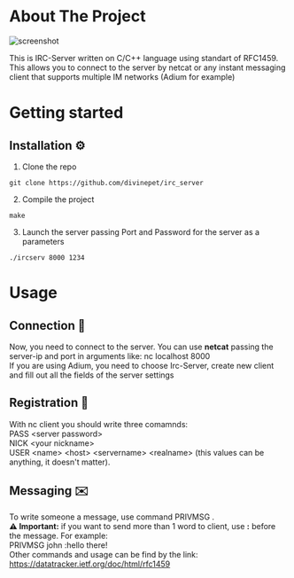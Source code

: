 # About The Project
![screenshot](https://www.onsip.com/hs-fs/hub/516769/file-3082154394-png/blog-files/adiumui.png)

This is IRC-Server written on C/C++ language using standart of RFC1459. This allows you to connect to the server by netcat or any instant messaging client that supports multiple IM networks (Adium for example)

# Getting started
## Installation ⚙️
1. Clone the repo
```
git clone https://github.com/divinepet/irc_server
```
2. Compile the project
```
make
```
3. Launch the server passing Port and Password for the server as a parameters
```
./ircserv 8000 1234
```
# Usage
## Connection 🔌
Now, you need to connect to the server. You can use <b>netcat</b> passing the server-ip and port in arguments like: nc localhost 8000</br>
If you are using Adium, you need to choose Irc-Server, create new client and fill out all the fields of the server settings
## Registration 🔑
With nc client you should write three comamnds: </br>PASS \<server password\></br>NICK \<your nickname\></br>USER \<name\> \<host\> \<servername\> \<realname\> (this values can be anything, it doesn't matter).
## Messaging ✉️
To write someone a message, use command PRIVMSG <receiver> <message>.</br><b>⚠️ Important:</b> if you want to send more than 1 word to client, use <b>:</b> before the message. For example:</br>
PRIVMSG john :hello there!</br>
Other commands and usage can be find by the link:
https://datatracker.ietf.org/doc/html/rfc1459
